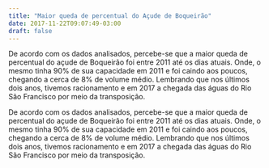 ```yaml
---
title: "Maior queda de percentual do Açude de Boqueirão"
date: 2017-11-22T09:07:49-03:00
draft: false
---
```


De acordo com os dados analisados, percebe-se que a maior queda de percentual do açude de Boqueirão foi entre 2011 até os dias atuais. Onde, o mesmo tinha 90% de sua capacidade em 2011 e foi caindo aos poucos, chegando a cerca de 8% de volume médio. Lembrando que nos últimos dois anos, tivemos racionamento e em 2017 a chegada das águas do Rio São Francisco por meio da transposição. 


<!--more-->


<div id="vis" width=300></div>

<script src="https://cdnjs.cloudflare.com/ajax/libs/vega/3.0.7/vega.js"></script>
<script src="https://cdnjs.cloudflare.com/ajax/libs/vega-lite/2.0.1/vega-lite.js"></script>
<script src="https://cdnjs.cloudflare.com/ajax/libs/vega-embed/3.0.0-rc7/vega-embed.js"></script>
<script>
    const spec = {
    "$schema": "https://vega.github.io/schema/vega-lite/v2.json",
  "data": {
      "url":"https://api.insa.gov.br/reservatorios/12172/monitoramento",
      "format": {
          "type": "json",
          "property": "volumes",
          "parse": {"DataInformacao": "utc:'%d/%m/%Y'"}
      }
  },
  "mark": "area",
  "width": 600,
  "height": 400,
 "transform": [
    {
      "filter": {
        "timeUnit": "year",
        "field": "DataInformacao",
        "range": [
          2010,
          2017
        ]
      }
    }
    
  ],
  
"encoding": {
  "x": {
    "timeUnit": "year",
    "field": "DataInformacao",
    "type": "temporal",
    "axis": {"title": "Anos"}
  },
  "y": {
    "aggregate": "mean",
    "field": "VolumePercentual",
    "type": "quantitative",
    "axis": {"title": "Média do volume (%)"}
  }
}

     };
  	vegaEmbed('#vis', spec).catch(console.warn);
</script>


De acordo com os dados analisados, percebe-se que a maior queda de percentual do açude de Boqueirão foi entre 2011 até os dias atuais. Onde, o mesmo tinha 90% de sua capacidade em 2011 e foi caindo aos poucos, chegando a cerca de 8% de volume médio. Lembrando que nos últimos dois anos, tivemos racionamento e em 2017 a chegada das águas do Rio São Francisco por meio da transposição. 



